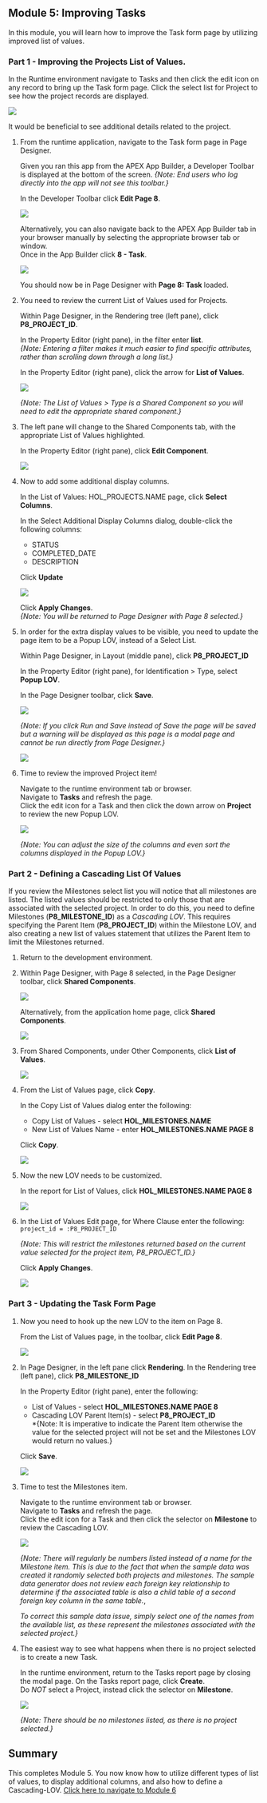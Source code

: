 ## Module 5: Improving Tasks

In this module, you will learn how to improve the Task form page by utilizing improved list of values.

### **Part 1** - Improving the Projects List of Values.
In the Runtime environment navigate to Tasks and then click the edit icon on any record to bring up the Task form page. Click the select list for Project to see how the project records are displayed.

![](images/5/project-list.png)

It would be beneficial to see additional details related to the project.

1. From the runtime application, navigate to the Task form page in Page Designer.

    Given you ran this app from the APEX App Builder, a Developer Toolbar is displayed at the bottom of the screen. *{Note: End users who log directly into the app will not see this toolbar.}* 

    In the Developer Toolbar click **Edit Page 8**.

    ![](images/5/dev-toolbar.png)
    
    Alternatively, you can also navigate back to the APEX App Builder tab in your browser manually by selecting the appropriate browser tab or window.   
    Once in the App Builder click **8 - Task**.

    ![](images/5/alt-app-builder.png)
    
    You should now be in Page Designer with **Page 8: Task** loaded.
    

2. You need to review the current List of Values used for Projects.

    Within Page Designer, in the Rendering tree (left pane), click **P8\_PROJECT_ID**. 
    
    In the Property Editor (right pane), in the filter enter **list**.      
    *{Note: Entering a filter makes it much easier to find specific attributes, rather than scrolling down through a long list.}*
    
    In the Property Editor (right pane), click the arrow for **List of Values**.

    ![](images/5/go-lov.png)
    
    *{Note: The List of Values > Type is a _Shared Component_ so you will need to edit the appropriate shared component.}*
    
3. The left pane will change to the Shared Components tab, with the appropriate List of Values highlighted.
    
    In the Property Editor (right pane), click **Edit Component**. 

    ![](images/5/go-component.png)

4. Now to add some additional display columns.

    In the List of Values: HOL_PROJECTS.NAME page, click **Select Columns**.
    
    In the Select Additional Display Columns dialog, double-click the following columns:
    -   STATUS
    -   COMPLETED_DATE
    -   DESCRIPTION

    Click **Update**

    ![](images/5/add-columns.png)
    
    Click **Apply Changes**.    
    *{Note: You will be returned to Page Designer with Page 8 selected.}*

5. In order for the extra display values to be visible, you need to update the page item to be a Popup LOV, instead of a Select List.

    Within Page Designer, in Layout (middle pane), click **P8\_PROJECT_ID**
    
    In the Property Editor (right pane), for Identification > Type, select **Popup LOV**.
    
    In the Page Designer toolbar, click **Save**.

    ![](images/5/set-popup-lov.png)
    
    *{Note: If you click _Run and Save_ instead of _Save_ the page will be saved but a warning will be displayed as this page is a modal page and cannot be run directly from Page Designer.}*

    ![](images/5/run-save.png)

6. Time to review the improved Project item!

    Navigate to the runtime environment tab or browser.     
    Navigate to **Tasks** and refresh the page.     
    Click the edit icon for a Task and then click the down arrow on **Project** to review the new Popup LOV.

    ![](images/5/new-proj-lov.png)

    *{Note: You can adjust the size of the columns and even sort the columns displayed in the Popup LOV.}*
    
### **Part 2** - Defining a Cascading List Of Values
If you review the Milestones select list you will notice that all milestones are listed. The listed values should be restricted to only those that are associated with the selected project. In order to do this, you need to define Milestones (**P8\_MILESTONE_ID**) as a _Cascading LOV_. This requires specifying the Parent Item (**P8\_PROJECT_ID**) within the Milestone LOV, and also creating a new list of values statement that utilizes the Parent Item to limit the Milestones returned.

1. Return to the development environment.
2. Within Page Designer, with Page 8 selected, in the Page Designer toolbar, click **Shared Components**.

    ![](images/5/go-shared.png)
    
    Alternatively, from the application home page, click **Shared Components**.

    ![](images/5/alt-go-shared.png)
    
3. From Shared Components, under Other Components, click **List of Values**.

    ![](images/5/go-shared-lov.png)

4. From the List of Values page, click **Copy**.

    In the Copy List of Values dialog enter the following:
    - Copy List of Values - select **HOL_MILESTONES.NAME**
    - New List of Values Name - enter **HOL_MILESTONES.NAME PAGE 8**
    
    Click **Copy**.
 
    ![](images/5/copy-lov.png)

5. Now the new LOV needs to be customized.

    In the report for List of Values, click **HOL_MILESTONES.NAME PAGE 8**  
 
    ![](images/5/go-p8-lov.png)

6. In the List of Values Edit page, for Where Clause enter the following:
    ```project_id = :P8_PROJECT_ID```   
    
    *{Note: This will restrict the milestones returned based on the current value selected for the project item, _P8\_PROJECT\_ID_.}*
    
    Click **Apply Changes**.
    
    ![](images/5/set-p8-lov.png)    
    
### **Part 3** - Updating the Task Form Page
1. Now you need to hook up the new LOV to the item on Page 8.  

    From the List of Values page, in the toolbar, click **Edit Page 8**.

    ![](images/5/go-page8.png)

2. In Page Designer, in the left pane click **Rendering**.
    In the Rendering tree (left pane), click **P8\_MILESTONE_ID**
    
    In the Property Editor (right pane), enter the following:
    - List of Values - select **HOL_MILESTONES.NAME PAGE 8**
    - Cascading LOV Parent Item(s) - select **P8\_PROJECT_ID**  
    *{Note: It is imperative to indicate the Parent Item otherwise the value for the selected project will not be set and the Milestones LOV would return no values.}
    
    Click **Save**.

    ![](images/5/set-milestone-lov.png)

3. Time to test the Milestones item.


    Navigate to the runtime environment tab or browser.     
    Navigate to **Tasks** and refresh the page.     
    Click the edit icon for a Task and then click the selector on **Milestone** to review the Cascading LOV.

    ![](images/5/new-milestone-lov.png)    

    *{Note: There will regularly be numbers listed instead of a name for the Milestone item. This is due to the fact that when the sample data was created it randomly selected both projects and milestones. The sample data generator does not review each foreign key relationship to determine if the associated table is also a child table of a second foreign key column in the same table.*,
    
    *To correct this sample data issue, simply select one of the names from the available list, as these represent the milestones associated with the selected project.}*

4. The easiest way to see what happens when there is no project selected is to create a new Task.

    In the runtime environment, return to the Tasks report page by closing the modal page. 
    On the Tasks report page, click **Create**.     
    Do _NOT_ select a Project, instead click the selector on **Milestone**.

    ![](images/5/create-task.png)    

    *{Note: There should be no milestones listed, as there is no project selected.}*
    
## Summary

This completes Module 5. You now know how to utilize different types of list of values, to display additional columns, and also how to define a Cascading-LOV. [Click here to navigate to Module 6](6-improving-todos.md) 
